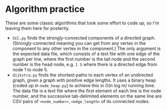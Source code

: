 # Algorithm practice
These are some classic algorithms that took some effort to code up, so I'm leaving them here for posterity.
* `SCC.py` finds the strongly-connected components of a directed graph. (Strongly-connected meaning you can get from any vertex in the component to any other vertex in the component.) The only argument is the expected data file, which consists of a text file with one edge of the graph per line, where the first number is the tail node and the second number is the head node, e.g. `1 5` where there is a directed edge from node 1 to node 5.
* `dijkstra.py` finds the shortest paths to each vertex of an undirected graph, given a graph with positive edge lengths. It uses a binary heap (coded up in `node_heap.py`) to achieve this in *O(n* log *m)* running time. The data file is a text file where the first element of each line is the node number, and the successive tab-delimited elements on the same line are CSV pairs of `<node_number>,<edge_length>` of its connected nodes.
